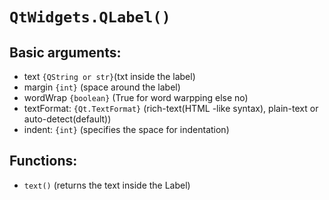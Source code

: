 # `QtWidgets.QLabel()`

## Basic arguments:

 *  text `{QString or str}`(txt inside the label)
 *  margin `{int}` (space around the label)
 *  wordWrap `{boolean}`  (True for word warpping else no)
 *  textFormat: `{Qt.TextFormat}` (rich-text(HTML -like syntax), plain-text or auto-detect(default))
 *  indent: `{int}` (specifies the space for indentation)

## Functions:

  * `text()` (returns the text inside the Label)